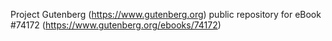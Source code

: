 Project Gutenberg (https://www.gutenberg.org) public repository for
eBook #74172 (https://www.gutenberg.org/ebooks/74172)
